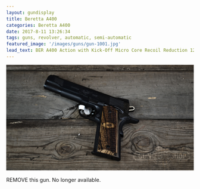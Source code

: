 ```yaml
---
layout: gundisplay
title: Beretta A400
categories: Beretta A400
date: 2017-8-11 13:26:34
tags: guns, revolver, automatic, semi-automatic
featured_image: '/images/guns/gun-1001.jpg'
lead_text: BER A400 Action with Kick-Off Micro Core Recoil Reduction 12 Gauge
---
```


![Beretta A400](/images/guns/gun-1001.jpg)


REMOVE this gun. No longer available.
 

